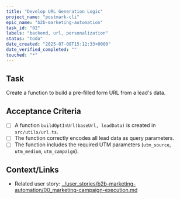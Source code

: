 ```yaml
---
title: "Develop URL Generation Logic"
project_name: "postmark-cli"
epic_name: "b2b-marketing-automation"
task_id: "02"
labels: "backend, url, personalization"
status: "todo"
date_created: "2025-07-08T15:12:33+0000"
date_verified_completed: ""
touched: "*"
---
```


## Task

Create a function to build a pre-filled form URL from a lead's data.

## Acceptance Criteria

- [ ] A function `buildOptInUrl(baseUrl, leadData)` is created in `src/utils/url.ts`.
- [ ] The function correctly encodes all lead data as query parameters.
- [ ] The function includes the required UTM parameters (`utm_source`, `utm_medium`, `utm_campaign`).

## Context/Links

- Related user story: [../user_stories/b2b-marketing-automation/00_marketing-campaign-execution.md](./../user_stories/b2b-marketing-automation/00_marketing-campaign-execution.md)
